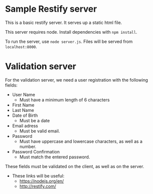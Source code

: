 # Sample Restify server

This is a basic restify server. It serves up a static html file.

This server requires node. Install dependencies with `npm install`.

To run the server, use `node server.js`. Files will be served from `localhost:8000`.

# Validation server

For the validation server, we need a user registration with the following fields:
* User Name
  * Must have a minimum length of 6 characters
* First Name
* Last Name
* Date of Birth
  * Must be a date
* Email adress
  * Must be valid email.
* Password
  * Must have uppercase and lowercase characters, as well as a number.
* Password Confirmation
  * Must match the entered password.

These fields must be validated on the client, as well as on the server.

* These links will be useful:
  * https://nodejs.org/en/
  * http://restify.com/
